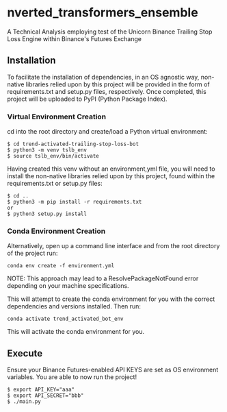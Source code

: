 # nverted_transformers_ensemble
A Technical Analysis employing test of the Unicorn Binance Trailing Stop Loss Engine within Binance's Futures Exchange

## Installation
To facilitate the installation of dependencies, in an OS agnostic way, non-native libraries relied upon by this project will be provided in the form of requirements.txt and setup.py files, respectively. Once completed, this project will be uploaded to PyPI (Python Package Index).

### Virtual Environment Creation
cd into the root directory and create/load a Python virtual environment:
```
$ cd trend-activated-trailing-stop-loss-bot
$ python3 -m venv tslb_env
$ source tslb_env/bin/activate
```
Having created this venv without an environment,yml file, you will need to install the non-native libraries relied upon by this project, found within the requirements.txt or setup.py files:
```
$ cd ..
$ python3 -m pip install -r requirements.txt 
or
$ python3 setup.py install
```

### Conda Environment Creation
Alternatively, open up a command line interface and from the root directory of the project run:
```
conda env create -f environment.yml
```
NOTE: This approach may lead to a ResolvePackageNotFound error depending on your machine specifications.

This will attempt to create the conda environment for you with the correct dependencies and versions installed. Then run:
```
conda activate trend_activated_bot_env
```
This will activate the conda environment for you. 

## Execute
Ensure your Binance Futures-enabled API KEYS are set as OS environment variables.
You are able to now run the project!
```
$ export API_KEY="aaa"
$ export API_SECRET="bbb"
$ ./main.py
```
